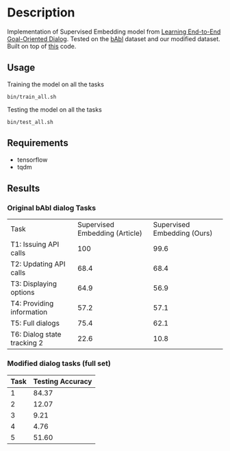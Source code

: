 # Description

Implementation of Supervised Embedding model from
[Learning End-to-End Goal-Oriented Dialog](https://arxiv.org/abs/1605.07683). Tested on the [bAbl](https://research.facebook.com/research/babi/) dataset and our modified dataset. Built on top of [this](https://github.com/sld/supervised-embedding-model) code.

## Usage

Training the model on all the tasks

```
bin/train_all.sh
```

Testing the model on all the tasks

```
bin/test_all.sh
```

## Requirements

* tensorflow
* tqdm

## Results

### Original bAbI dialog Tasks

<table>
  <tr>
    <td>
      Task
    </td>
    <td>
      Supervised Embedding (Article)
    </td>
    <td>
      Supervised Embedding (Ours)
    </td>
  </tr>
  <tr>
    <td>
      T1: Issuing API calls
    </td>
    <td>
      100
    </td>
    <td>
      99.6
    </td>
  </tr>
  <tr>
    <td>
      T2: Updating API calls
    </td>
    <td>
      68.4
    </td>
    <td>
      68.4
    </td>
  </tr>
  <tr>
    <td>
      T3: Displaying options
    </td>
    <td>
      64.9
    </td>
    <td>
      56.9
    </td>
  </tr>
  <tr>
    <td>
      T4: Providing information
    </td>
    <td>
      57.2
    </td>
    <td>
      57.1
    </td>
  </tr>
  <tr>
    <td>
      T5: Full dialogs
    </td>
    <td>
      75.4
    </td>
    <td>
      62.1
    </td>
  </tr>
  <tr>
    <td>
      T6: Dialog state tracking 2
    </td>
    <td>
      22.6
    </td>
    <td>
      10.8
    </td>
  </tr>
</table>

### Modified dialog tasks (full set)

Task  |  Testing Accuracy  
------|---------------------
  1   |       84.37
  2   |       12.07
  3   |       9.21
  4   |       4.76
  5   |       51.60
